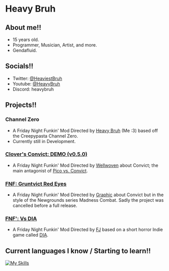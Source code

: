 # Heavy Bruh

## About me‼️
- 15 years old.
- Programmer, Musician, Artist, and more.
- Gendafluid.
  
## Socials‼️
- Twitter: [@HeaviestBruh](https://x.com/HeaviestBruh)
- Youtube: [@HeavyBruh](https://www.youtube.com/@HeavyBruh)
- Discord: heavybruh

## Projects‼️
### Channel Zero
- A Friday Night Funkin' Mod Directed by [Heavy Bruh]([https://x.com/HeaviestBruh]) (Me :3) based off the Creepypasta Channel Zero.
- Currently still in Development.
  
### [Clover's Convict: DEMO (v0.5.0)](https://gamejolt.com/games/clovers_convict/926105)
- A Friday Night Funkin' Mod Directed by [Wellwoven](https://x.com/selloutstreame1) about Convict; the main antagonist of [Pico vs. Convict](https://pico.wiki.gg/wiki/Pico_vs._Convict).

### [FNF: Gruntvict Red Eyes](https://gamebanana.com/mods/535370)
- A Friday Night Funkin' Mod Directed by [Graphic](https://x.com/graphicthereal) about Convict but in the style of the Newgrounds series Madness Combat. Sadly the project was cancelled before a full release.

### [FNF': Vs DIA](https://gamebanana.com/mods/440407)
- A Friday Night Funkin' Mod Directed by [FJ](https://x.com/graphicthereal) based on a short horror Indie game called [DIA](https://vidas-salavejus.itch.io/dia).

## Current languages I know / Starting to learn‼️
[![My Skills](https://skillicons.dev/icons?i=haxe,haxeflixel,lua,js,html,c,cs,cpp,py,godot,gamemakerstudio)](https://skillicons.dev)
